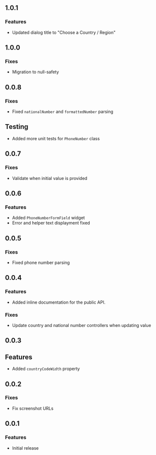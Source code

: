 ## 1.0.1

### Features

- Updated dialog title to "Choose a Country / Region"

## 1.0.0

### Fixes

- Migration to null-safety

## 0.0.8

### Fixes

- Fixed `nationalNumber` and `formattedNumber` parsing

## Testing

- Added more unit tests for `PhoneNumber` class

## 0.0.7

### Fixes

- Validate when initial value is provided

## 0.0.6

### Features

- Added `PhoneNumberFormField` widget
- Error and helper text displayment fixed

## 0.0.5

### Fixes

- Fixed phone number parsing

## 0.0.4

### Features

- Added inline documentation for the public API.

### Fixes

- Update country and national number controllers when updating value

## 0.0.3

## Features

- Added `countryCodeWidth` property

## 0.0.2

### Fixes

- Fix screenshot URLs

## 0.0.1

### Features

- Initial release
